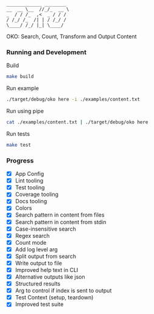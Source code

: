 ```
_____________ ________ 
__  __ \__  //_/_  __ \
_  / / /_  ,<  _ / / /
/ /_/ /_  /| | / /_/ /
\____/ /_/ |_| \____/
```

OKO: Search, Count, Transform and Output Content

### Running and Development

Build

```bash
make build
```

Run example

```bash
./target/debug/oko here -i ./examples/content.txt
```

Run using pipe

```bash
cat ./examples/content.txt | ./target/debug/oko here
```

Run tests

```bash
make test
```

### Progress

- [x] App Config
- [x] Lint tooling
- [x] Test tooling
- [x] Coverage tooling
- [x] Docs tooling
- [x] Colors
- [x] Search pattern in content from files
- [x] Search pattern in content from stdin
- [x] Case-insensitive search
- [x] Regex search
- [x] Count mode
- [x] Add log level arg
- [x] Split output from search
- [x] Write output to file
- [x] Improved help text in CLI
- [x] Alternative outputs like json
- [x] Structured results
- [x] Arg to control if index is sent to output
- [x] Test Context (setup, teardown)
- [x] Improved test suite